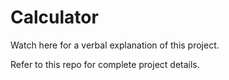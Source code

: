 # Calculator

Watch here for a verbal explanation of this project.

Refer to this repo for complete project details.